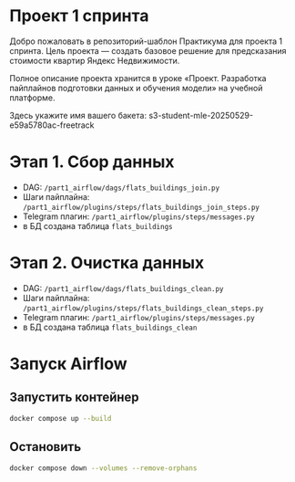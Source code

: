 # Проект 1 спринта

Добро пожаловать в репозиторий-шаблон Практикума для проекта 1 спринта. Цель проекта — создать базовое решение для предсказания стоимости квартир Яндекс Недвижимости.

Полное описание проекта хранится в уроке «Проект. Разработка пайплайнов подготовки данных и обучения модели» на учебной платформе.

Здесь укажите имя вашего бакета: s3-student-mle-20250529-e59a5780ac-freetrack

# Этап 1. Сбор данных

- DAG: ```/part1_airflow/dags/flats_buildings_join.py```
- Шаги пайплайна: ```/part1_airflow/plugins/steps/flats_buildings_join_steps.py```
- Telegram плагин: ```/part1_airflow/plugins/steps/messages.py```
- в БД создана таблица ```flats_buildings```

# Этап 2. Очистка данных

- DAG: ```/part1_airflow/dags/flats_buildings_clean.py```
- Шаги пайплайна: ```/part1_airflow/plugins/steps/flats_buildings_clean_steps.py```
- Telegram плагин: ```/part1_airflow/plugins/steps/messages.py```
- в БД создана таблица ```flats_buildings_clean```

# Запуск Airflow
## Запустить контейнер
```bash 
docker compose up --build
```
## Остановить
```bash 
docker compose down --volumes --remove-orphans
```
